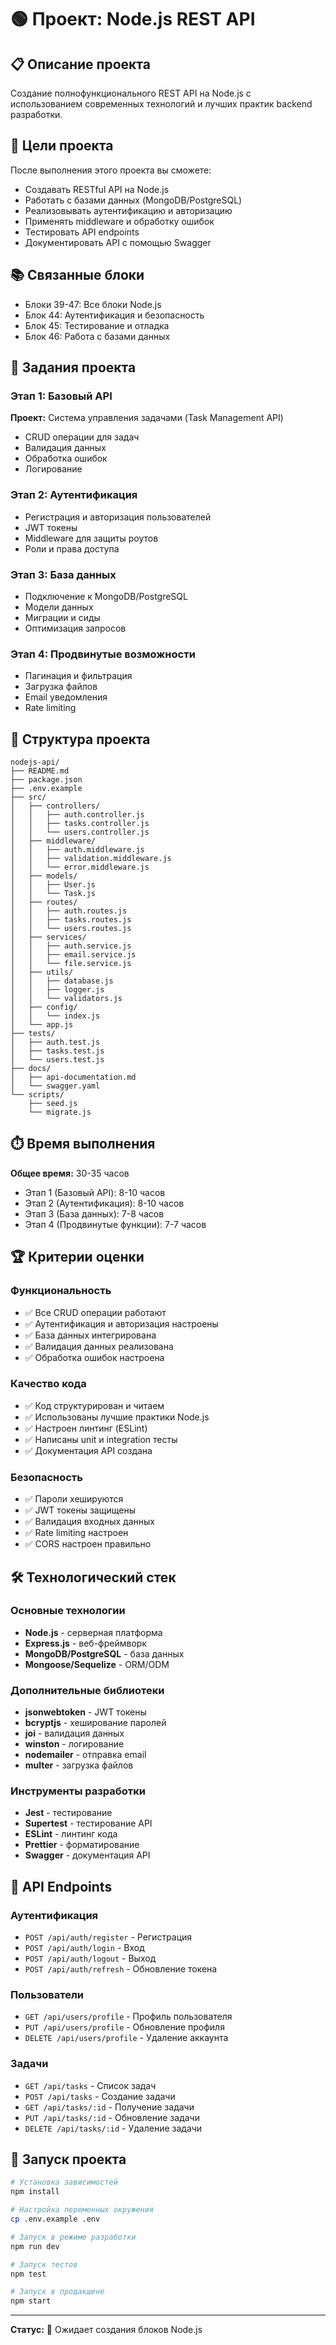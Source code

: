 # 🟢 Проект: Node.js REST API

## 📋 Описание проекта

Создание полнофункционального REST API на Node.js с использованием современных технологий и лучших практик backend разработки.

## 🎯 Цели проекта

После выполнения этого проекта вы сможете:
- Создавать RESTful API на Node.js
- Работать с базами данных (MongoDB/PostgreSQL)
- Реализовывать аутентификацию и авторизацию
- Применять middleware и обработку ошибок
- Тестировать API endpoints
- Документировать API с помощью Swagger

## 📚 Связанные блоки

- Блоки 39-47: Все блоки Node.js
- Блок 44: Аутентификация и безопасность
- Блок 45: Тестирование и отладка
- Блок 46: Работа с базами данных

## 🚀 Задания проекта

### Этап 1: Базовый API
**Проект:** Система управления задачами (Task Management API)
- CRUD операции для задач
- Валидация данных
- Обработка ошибок
- Логирование

### Этап 2: Аутентификация
- Регистрация и авторизация пользователей
- JWT токены
- Middleware для защиты роутов
- Роли и права доступа

### Этап 3: База данных
- Подключение к MongoDB/PostgreSQL
- Модели данных
- Миграции и сиды
- Оптимизация запросов

### Этап 4: Продвинутые возможности
- Пагинация и фильтрация
- Загрузка файлов
- Email уведомления
- Rate limiting

## 📁 Структура проекта

```
nodejs-api/
├── README.md
├── package.json
├── .env.example
├── src/
│   ├── controllers/
│   │   ├── auth.controller.js
│   │   ├── tasks.controller.js
│   │   └── users.controller.js
│   ├── middleware/
│   │   ├── auth.middleware.js
│   │   ├── validation.middleware.js
│   │   └── error.middleware.js
│   ├── models/
│   │   ├── User.js
│   │   └── Task.js
│   ├── routes/
│   │   ├── auth.routes.js
│   │   ├── tasks.routes.js
│   │   └── users.routes.js
│   ├── services/
│   │   ├── auth.service.js
│   │   ├── email.service.js
│   │   └── file.service.js
│   ├── utils/
│   │   ├── database.js
│   │   ├── logger.js
│   │   └── validators.js
│   ├── config/
│   │   └── index.js
│   └── app.js
├── tests/
│   ├── auth.test.js
│   ├── tasks.test.js
│   └── users.test.js
├── docs/
│   ├── api-documentation.md
│   └── swagger.yaml
└── scripts/
    ├── seed.js
    └── migrate.js
```

## ⏱️ Время выполнения

**Общее время:** 30-35 часов
- Этап 1 (Базовый API): 8-10 часов
- Этап 2 (Аутентификация): 8-10 часов
- Этап 3 (База данных): 7-8 часов
- Этап 4 (Продвинутые функции): 7-7 часов

## 🏆 Критерии оценки

### Функциональность
- ✅ Все CRUD операции работают
- ✅ Аутентификация и авторизация настроены
- ✅ База данных интегрирована
- ✅ Валидация данных реализована
- ✅ Обработка ошибок настроена

### Качество кода
- ✅ Код структурирован и читаем
- ✅ Использованы лучшие практики Node.js
- ✅ Настроен линтинг (ESLint)
- ✅ Написаны unit и integration тесты
- ✅ Документация API создана

### Безопасность
- ✅ Пароли хешируются
- ✅ JWT токены защищены
- ✅ Валидация входных данных
- ✅ Rate limiting настроен
- ✅ CORS настроен правильно

## 🛠 Технологический стек

### Основные технологии
- **Node.js** - серверная платформа
- **Express.js** - веб-фреймворк
- **MongoDB/PostgreSQL** - база данных
- **Mongoose/Sequelize** - ORM/ODM

### Дополнительные библиотеки
- **jsonwebtoken** - JWT токены
- **bcryptjs** - хеширование паролей
- **joi** - валидация данных
- **winston** - логирование
- **nodemailer** - отправка email
- **multer** - загрузка файлов

### Инструменты разработки
- **Jest** - тестирование
- **Supertest** - тестирование API
- **ESLint** - линтинг кода
- **Prettier** - форматирование
- **Swagger** - документация API

## 📖 API Endpoints

### Аутентификация
- `POST /api/auth/register` - Регистрация
- `POST /api/auth/login` - Вход
- `POST /api/auth/logout` - Выход
- `POST /api/auth/refresh` - Обновление токена

### Пользователи
- `GET /api/users/profile` - Профиль пользователя
- `PUT /api/users/profile` - Обновление профиля
- `DELETE /api/users/profile` - Удаление аккаунта

### Задачи
- `GET /api/tasks` - Список задач
- `POST /api/tasks` - Создание задачи
- `GET /api/tasks/:id` - Получение задачи
- `PUT /api/tasks/:id` - Обновление задачи
- `DELETE /api/tasks/:id` - Удаление задачи

## 🚀 Запуск проекта

```bash
# Установка зависимостей
npm install

# Настройка переменных окружения
cp .env.example .env

# Запуск в режиме разработки
npm run dev

# Запуск тестов
npm test

# Запуск в продакшене
npm start
```

---

**Статус:** 🔴 Ожидает создания блоков Node.js 